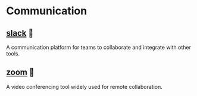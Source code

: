 # Communication

## [slack](https://slack.com/) :star2:  

A communication platform for teams to collaborate and integrate with other tools.

## [zoom](https://zoom.us/) :star2:  

A video conferencing tool widely used for remote collaboration.
